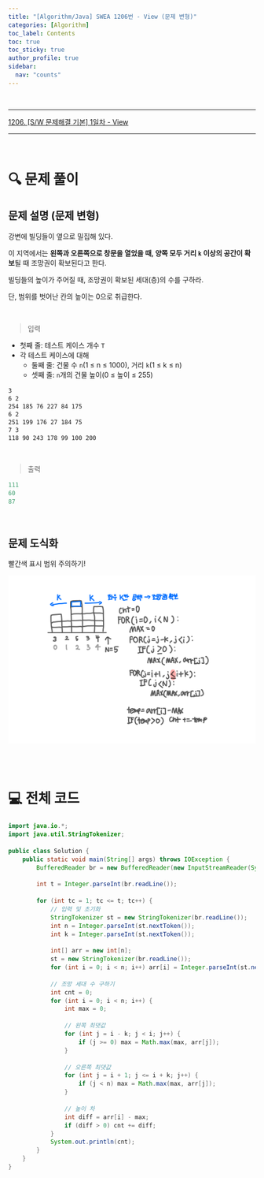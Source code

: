 ```yaml
---
title: "[Algorithm/Java] SWEA 1206번 - View (문제 변형)"
categories: [Algorithm]
toc_label: Contents
toc: true
toc_sticky: true
author_profile: true
sidebar:
  nav: "counts"
---
```


<br>

---

[1206. [S/W 문제해결 기본] 1일차 - View](https://swexpertacademy.com/main/code/problem/problemDetail.do?contestProbId=AV134DPqAA8CFAYh)

---

<br>

# 🔍 문제 풀이

## 문제 설명 (문제 변형)

강변에 빌딩들이 옆으로 밀집해 있다.

이 지역에서는 **왼쪽과 오른쪽으로 창문을 열었을 때, 양쪽 모두 거리 `k` 이상의 공간이 확보**될 때 조망권이 확보된다고 한다.

빌딩들의 높이가 주어질 때, 조망권이 확보된 세대(층)의 수를 구하라.

단, 범위를 벗어난 칸의 높이는 0으로 취급한다.

<br>

> 입력

- 첫째 줄: 테스트 케이스 개수 `T`
- 각 테스트 케이스에 대해
  - 둘째 줄: 건물 수 `n`(1 ≤ n ≤ 1000), 거리 `k`(1 ≤ k ≤ n)
  - 셋째 줄: `n`개의 건물 높이(0 ≤ 높이 ≤ 255)

```
3
6 2
254 185 76 227 84 175
6 2
251 199 176 27 184 75
7 3
118 90 243 178 99 100 200
```

<br>

> 출력

```java
111
60
87
```

<br>

## 문제 도식화

빨간색 표시 범위 주의하기!

![assets/images/2025/1206.png](../../../assets/images/2025/1206.png)

<br><br>

# 💻 전체 코드

```java
import java.io.*;
import java.util.StringTokenizer;

public class Solution {
    public static void main(String[] args) throws IOException {
        BufferedReader br = new BufferedReader(new InputStreamReader(System.in));

        int t = Integer.parseInt(br.readLine());

        for (int tc = 1; tc <= t; tc++) {
            // 입력 및 초기화
            StringTokenizer st = new StringTokenizer(br.readLine());
            int n = Integer.parseInt(st.nextToken());
            int k = Integer.parseInt(st.nextToken());

            int[] arr = new int[n];
            st = new StringTokenizer(br.readLine());
            for (int i = 0; i < n; i++) arr[i] = Integer.parseInt(st.nextToken());

            // 조망 세대 수 구하기
            int cnt = 0;
            for (int i = 0; i < n; i++) {
                int max = 0;

                // 왼쪽 최댓값
                for (int j = i - k; j < i; j++) {
                    if (j >= 0) max = Math.max(max, arr[j]);
                }

                // 오른쪽 최댓값
                for (int j = i + 1; j <= i + k; j++) {
                    if (j < n) max = Math.max(max, arr[j]);
                }

                // 높이 차
                int diff = arr[i] - max;
                if (diff > 0) cnt += diff;
            }
            System.out.println(cnt);
        }
    }
}
```

<br>

